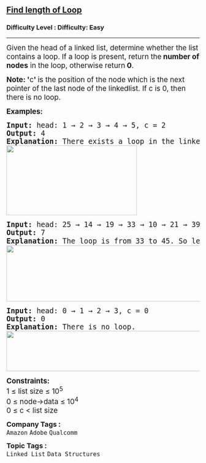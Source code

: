 <h2><a href="https://www.geeksforgeeks.org/problems/find-length-of-loop/1?page=1&category=Linked%20List&sortBy=submissions">Find length of Loop</a></h2><h3>Difficulty Level : Difficulty: Easy</h3><hr><div class="problems_problem_content__Xm_eO"><p><span style="font-size: 14pt;">Given the head of a linked list, determine whether the list contains a loop. If a loop is present,&nbsp;return the<strong> number of nodes</strong>&nbsp;in the loop, otherwise&nbsp;return<strong> 0</strong>.</span></p>
<p><span style="font-size: 14pt;"><strong>Note: '</strong>c<strong>'&nbsp;</strong>is the position of the node which is the next pointer of the last node of the linkedlist. If c is 0, then there is no loop.</span></p>
<p><span style="font-size: 14pt;"><strong>Examples:</strong></span></p>
<pre><span style="font-size: 14pt;"><span style="font-size: 18.6667px;"><strong>Input: </strong>head: 1 → 2 → 3 → 4 → 5, c = 2<strong>
Output: </strong>4<strong>
Explanation: </strong>There exists a loop in the linked list and the length of the loop is 4.</span><span style="font-size: 14pt;"><br><img src="https://media.geeksforgeeks.org/img-practice/prod/addEditProblem/893387/Web/Other/blobid0_1745983361.jpg" width="340" height="182"><br></span></span></pre>
<pre><span style="font-size: 14pt;"><strong>Input: </strong>head: 25 → 14 → 19 → 33 → 10 → 21 → 39 → 90 → 58 → 45, c = 4
<strong>Output: </strong>7<strong>
Explanation: </strong>The loop is from 33 to 45. So length of loop is 33 → <span style="font-size: 14pt; font-family: -apple-system, BlinkMacSystemFont, 'Segoe UI', Roboto, Oxygen, Ubuntu, Cantarell, 'Open Sans', 'Helvetica Neue', sans-serif;">10</span><span style="font-size: 14pt; font-family: -apple-system, BlinkMacSystemFont, 'Segoe UI', Roboto, Oxygen, Ubuntu, Cantarell, 'Open Sans', 'Helvetica Neue', sans-serif;"> </span>→ 21 → 39 → 90 → 58 → <span style="font-size: 14pt; font-family: -apple-system, BlinkMacSystemFont, 'Segoe UI', Roboto, Oxygen, Ubuntu, Cantarell, 'Open Sans', 'Helvetica Neue', sans-serif;">45</span><span style="font-size: 14pt; font-family: -apple-system, BlinkMacSystemFont, 'Segoe UI', Roboto, Oxygen, Ubuntu, Cantarell, 'Open Sans', 'Helvetica Neue', sans-serif;"> = 7.</span><br><img src="https://media.geeksforgeeks.org/img-practice/prod/addEditProblem/893387/Web/Other/blobid0_1745659828.jpg" width="574" height="146"><br></span></pre>
<pre><span style="font-size: 14pt;"><strong>Input: </strong>head: 0 → 1 → 2 → 3, c = 0
<strong>Output: </strong>0<strong>
Explanation: </strong>There is no loop.<br><img src="https://media.geeksforgeeks.org/img-practice/prod/addEditProblem/893387/Web/Other/blobid1_1745662178.jpg" width="506" height="105"><br></span></pre>
<p><span style="font-size: 14pt;"><strong>Constraints:</strong><br>1 ≤ list size ≤ 10<sup>5</sup><sup><br></sup>0 ≤ node-&gt;data ≤ 10<sup>4</sup><br>0 ≤ c &lt; list size</span></p></div><p><span style=font-size:18px><strong>Company Tags : </strong><br><code>Amazon</code>&nbsp;<code>Adobe</code>&nbsp;<code>Qualcomm</code>&nbsp;<br><p><span style=font-size:18px><strong>Topic Tags : </strong><br><code>Linked List</code>&nbsp;<code>Data Structures</code>&nbsp;